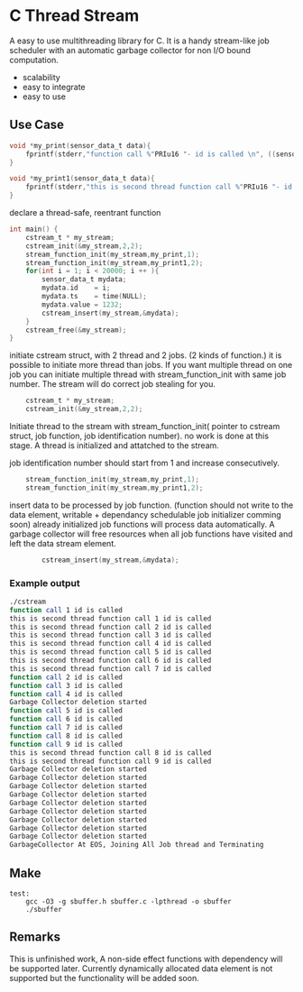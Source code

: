 # C Thread Stream
A easy to use multithreading library for C.
It is a handy stream-like job scheduler with an automatic garbage collector for non I/O bound computation.

* scalability
* easy to integrate
* easy to use

## Use Case

```C
void *my_print(sensor_data_t data){
    fprintf(stderr,"function call %"PRIu16 "- id is called \n", ((sensor_data_t)data).id );
}

void *my_print1(sensor_data_t data){
    fprintf(stderr,"this is second thread function call %"PRIu16 "- id is called \n", ((sensor_data_t)data).id );
}
```
declare a thread-safe, reentrant function

```C
int main() {
    cstream_t * my_stream;
    cstream_init(&my_stream,2,2);
    stream_function_init(my_stream,my_print,1);
    stream_function_init(my_stream,my_print1,2);
    for(int i = 1; i < 20000; i ++ ){
        sensor_data_t mydata;
        mydata.id    = i;
        mydata.ts    = time(NULL);
        mydata.value = 1232;
        cstream_insert(my_stream,&mydata);
    }
    cstream_free(&my_stream);
}
```


initiate cstream struct, with 2 thread and 2 jobs. (2 kinds of function.)
it is possible to initiate more thread than jobs. If you want multiple thread on one job you can initiate
multiple thread with stream_function_init with same job number. The stream will do correct job stealing for you.
```C
    cstream_t * my_stream;
    cstream_init(&my_stream,2,2);
```

Initiate thread to the stream with stream_function_init( pointer to cstream struct, job function, job identification number). 
no work is done at this stage. A thread is initialized and attatched to the stream.

job identification number should start from 1 and increase consecutively.

```C
    stream_function_init(my_stream,my_print,1);
    stream_function_init(my_stream,my_print1,2);
```

insert data to be processed by job function. (function should not write to the data element, writable + dependancy schedulable job initializer comming soon)
already initialized job functions will process data automatically.
A garbage collector will free resources when all job functions have visited and left the data stream element.
```C
        cstream_insert(my_stream,&mydata);
```
### Example output

```Bash
./cstream
function call 1 id is called 
this is second thread function call 1 id is called 
this is second thread function call 2 id is called 
this is second thread function call 3 id is called 
this is second thread function call 4 id is called 
this is second thread function call 5 id is called 
this is second thread function call 6 id is called 
this is second thread function call 7 id is called 
function call 2 id is called 
function call 3 id is called 
function call 4 id is called 
Garbage Collector deletion started 
function call 5 id is called 
function call 6 id is called 
function call 7 id is called 
function call 8 id is called 
function call 9 id is called 
this is second thread function call 8 id is called 
this is second thread function call 9 id is called 
Garbage Collector deletion started 
Garbage Collector deletion started 
Garbage Collector deletion started 
Garbage Collector deletion started 
Garbage Collector deletion started 
Garbage Collector deletion started 
Garbage Collector deletion started 
Garbage Collector deletion started 
Garbage Collector deletion started 
GarbageCollector At EOS, Joining All Job thread and Terminating 
```

## Make

```Make
test:
	gcc -O3 -g sbuffer.h sbuffer.c -lpthread -o sbuffer
	./sbuffer
```

## Remarks
This is unfinished work, A non-side effect functions with dependency will be supported later.
Currently dynamically allocated data element is not supported but the functionality will be added soon. 
